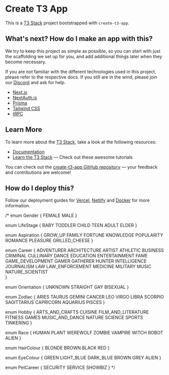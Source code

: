# Create T3 App

This is a [T3 Stack](https://create.t3.gg/) project bootstrapped with `create-t3-app`.

## What's next? How do I make an app with this?

We try to keep this project as simple as possible, so you can start with just the scaffolding we set up for you, and add additional things later when they become necessary.

If you are not familiar with the different technologies used in this project, please refer to the respective docs. If you still are in the wind, please join our [Discord](https://t3.gg/discord) and ask for help.

- [Next.js](https://nextjs.org)
- [NextAuth.js](https://next-auth.js.org)
- [Prisma](https://prisma.io)
- [Tailwind CSS](https://tailwindcss.com)
- [tRPC](https://trpc.io)

## Learn More

To learn more about the [T3 Stack](https://create.t3.gg/), take a look at the following resources:

- [Documentation](https://create.t3.gg/)
- [Learn the T3 Stack](https://create.t3.gg/en/faq#what-learning-resources-are-currently-available) — Check out these awesome tutorials

You can check out the [create-t3-app GitHub repository](https://github.com/t3-oss/create-t3-app) — your feedback and contributions are welcome!

## How do I deploy this?

Follow our deployment guides for [Vercel](https://create.t3.gg/en/deployment/vercel), [Netlify](https://create.t3.gg/en/deployment/netlify) and [Docker](https://create.t3.gg/en/deployment/docker) for more information.


/*
enum Gender {
  FEMALE
  MALE
}

enum LifeStage {
  BABY
  TODDLER
  CHILD
  TEEN
  ADULT
  ELDER
}

enum Aspiration {
  GROW_UP
  FAMILY
  FORTUNE
  KNOWLEDGE
  POPULARITY
  ROMANCE
  PLEASURE
  GRILLED_CHEESE
}

enum Career {
  ADVENTURER
  ARCHITECTURE
  ARTIST
  ATHLETIC
  BUSINESS
  CRIMINAL
  CULLINARY
  DANCE
  EDUCATION
  ENTERTAINMENT
  FAME
  GAME_DEVELOPMENT
  GAMER
  GATHERER
  HUNTER
  INTELLIGENCE
  JOURNALISM
  LAW
  LAW_ENFORCEMENT
  MEDICINE
  MILITARY
  MUSIC
  NATURE_SCIENTIST  
}

enum Orientation {
  UNKNOWN
  STRAIGHT
  GAY
  BISEXUAL
}

enum Zodiac {
  ARIES
  TAURUS
  GEMINI
  CANCER
  LEO
  VIRGO
  LIBRA
  SCORPIO
  SAGITTARIUS
  CAPRICORN
  AQUARIUS
  PISCES
}

enum Hobby {
  ARTS_AND_CRAFTS
  CUISINE
  FILM_AND_LITERATURE
  FITNESS
  GAMES
  MUSIC_AND_DANCE
  NATURE
  SCIENCE
  SPORTS
  TINKERING
}

enum Race {
  HUMAN
  PLANT
  WEREWOLF
  ZOMBIE
  VAMPIRE
  WITCH
  ROBOT
  ALIEN
}

enum HairColour {
  BLONDE
  BROWN
  BLACK
  RED
}

enum EyeColour {
  GREEN
  LIGHT_BLUE
  DARK_BLUE
  BROWN
  GREY
  ALIEN
}

enum PetCareer {
  SECURITY
  SERVICE
  SHOWBIZ
}
*/